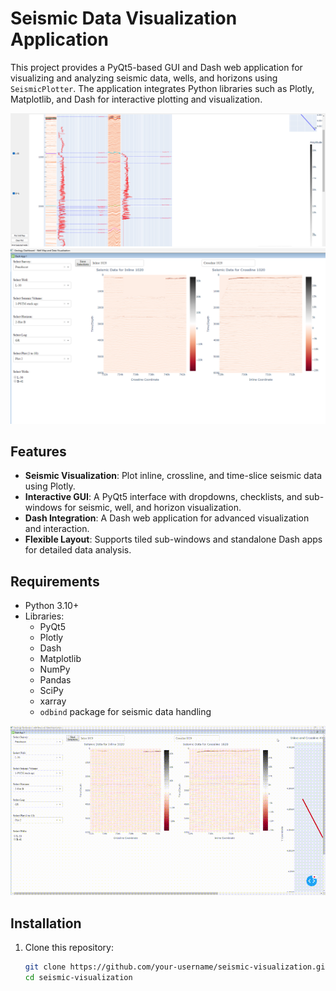 # Seismic Data Visualization Application

This project provides a PyQt5-based GUI and Dash web application for visualizing and analyzing seismic data, wells, and horizons using `SeismicPlotter`. The application integrates Python libraries such as Plotly, Matplotlib, and Dash for interactive plotting and visualization.


![Log Corelation](log_corl1.png)
![project selection](selection1.png)
## Features

- **Seismic Visualization**: Plot inline, crossline, and time-slice seismic data using Plotly.
- **Interactive GUI**: A PyQt5 interface with dropdowns, checklists, and sub-windows for seismic, well, and horizon visualization.
- **Dash Integration**: A Dash web application for advanced visualization and interaction.
- **Flexible Layout**: Supports tiled sub-windows and standalone Dash apps for detailed data analysis.

## Requirements

- Python 3.10+
- Libraries:
  - PyQt5
  - Plotly
  - Dash
  - Matplotlib
  - NumPy
  - Pandas
  - SciPy
  - xarray
  - `odbind` package for seismic data handling

<img src="geology_dashboard.gif" width="800" />


## Installation

1. Clone this repository:
   ```bash
   git clone https://github.com/your-username/seismic-visualization.git
   cd seismic-visualization
